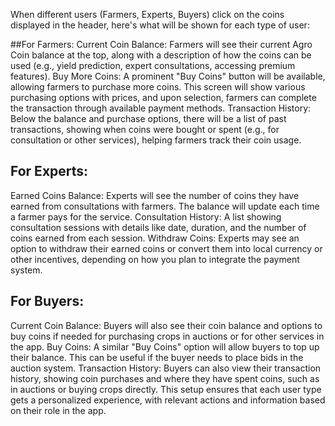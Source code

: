 When different users (Farmers, Experts, Buyers) click on the coins displayed in the header, here's what will be shown for each type of user:

##For Farmers:
Current Coin Balance: Farmers will see their current Agro Coin balance at the top, along with a description of how the coins can be used (e.g., yield prediction, expert consultations, accessing premium features).
Buy More Coins: A prominent "Buy Coins" button will be available, allowing farmers to purchase more coins. This screen will show various purchasing options with prices, and upon selection, farmers can complete the transaction through available payment methods.
Transaction History: Below the balance and purchase options, there will be a list of past transactions, showing when coins were bought or spent (e.g., for consultation or other services), helping farmers track their coin usage.

## For Experts:
Earned Coins Balance: Experts will see the number of coins they have earned from consultations with farmers. The balance will update each time a farmer pays for the service.
Consultation History: A list showing consultation sessions with details like date, duration, and the number of coins earned from each session.
Withdraw Coins: Experts may see an option to withdraw their earned coins or convert them into local currency or other incentives, depending on how you plan to integrate the payment system.
## For Buyers:
Current Coin Balance: Buyers will also see their coin balance and options to buy coins if needed for purchasing crops in auctions or for other services in the app.
Buy Coins: A similar "Buy Coins" option will allow buyers to top up their balance. This can be useful if the buyer needs to place bids in the auction system.
Transaction History: Buyers can also view their transaction history, showing coin purchases and where they have spent coins, such as in auctions or buying crops directly.
This setup ensures that each user type gets a personalized experience, with relevant actions and information based on their role in the app.